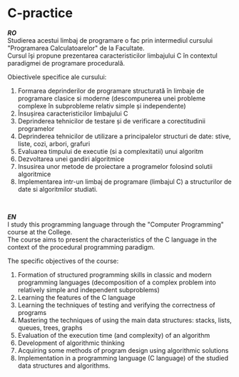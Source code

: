 # C-practice

<b><i>RO</i></b>
</br>
Studierea acestui limbaj de programare o fac prin intermediul cursului "Programarea Calculatoarelor" de la Facultate.
</br>
Cursul îşi propune prezentarea caracteristicilor limbajului C în contextul paradigmei de programare procedurală. 

Obiectivele specifice ale cursului:
1. Formarea deprinderilor de programare structurată în limbaje de programare clasice si moderne (descompunerea unei probleme complexe în subprobleme relativ simple și independente)
2. Însușirea caracteristicilor limbajului C
3. Deprinderea tehnicilor de testare și de verificare a corectitudinii programelor
4. Deprinderea tehnicilor de utilizare a principalelor structuri de date: stive, liste, cozi, arbori, grafuri
5. Evaluarea timpului de executie (si a complexitatii) unui algoritm
6. Dezvoltarea unei gandiri algoritmice
7. Insusirea unor metode de proiectare a programelor folosind solutii algoritmice
8. Implementarea intr-un limbaj de programare (limbajul C) a structurilor de date si algoritmilor studiati.

</br>

<b><i>EN</i></b>
</br>
I study this programming language through the "Computer Programming" course at the College.
</br>
The course aims to present the characteristics of the C language in the context of the procedural programming paradigm.

The specific objectives of the course:
1. Formation of structured programming skills in classic and modern programming languages (decomposition of a complex problem into relatively simple and independent subproblems)
2. Learning the features of the C language
3. Learning the techniques of testing and verifying the correctness of programs
4. Mastering the techniques of using the main data structures: stacks, lists, queues, trees, graphs
5. Evaluation of the execution time (and complexity) of an algorithm
6. Development of algorithmic thinking
7. Acquiring some methods of program design using algorithmic solutions
8. Implementation in a programming language (C language) of the studied data structures and algorithms.
